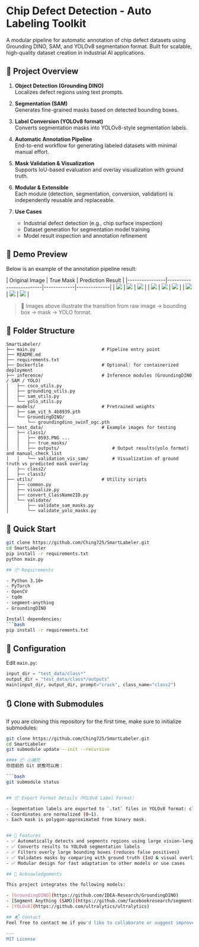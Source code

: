 # Chip Defect Detection - Auto Labeling Toolkit

A modular pipeline for automatic annotation of chip defect datasets using Grounding DINO, SAM, and YOLOv8 segmentation format. Built for scalable, high-quality dataset creation in industrial AI applications.

## 🧠 Project Overview

1. **Object Detection (Grounding DINO)**  
   Localizes defect regions using text prompts.

2. **Segmentation (SAM)**  
   Generates fine-grained masks based on detected bounding boxes.

3. **Label Conversion (YOLOv8 format)**  
   Converts segmentation masks into YOLOv8-style segmentation labels.

4. **Automatic Annotation Pipeline**  
   End-to-end workflow for generating labeled datasets with minimal manual effort.

5. **Mask Validation & Visualization**  
   Supports IoU-based evaluation and overlay visualization with ground truth.

6. **Modular & Extensible**  
   Each module (detection, segmentation, conversion, validation) is independently reusable and replaceable.

7. **Use Cases**  
   - Industrial defect detection (e.g., chip surface inspection)  
   - Dataset generation for segmentation model training  
   - Model result inspection and annotation refinement

## 📸 Demo Preview

Below is an example of the annotation pipeline result:

| Original Image | True Mask | Prediction Result |
|----------------|-------------------------|-------------|--------------|
| ![](test_data/class1/0595.PNG) | ![](test_data/class1/true_masks/0595_label.PNG) | ![](test_data/class1/validation_vis_sam/0595_sam_validation.png) |
| ![](test_data/class2/0578.PNG) | ![](test_data/class2/true_masks/0578_label.PNG) | ![](test_data/class2/validation_vis_sam/0578_sam_validation.png) |
| ![](test_data/class3/0576.PNG) | ![](test_data/class3/true_masks/0576_label.PNG) | ![](test_data/class3/validation_vis_sam/0576_sam_validation.png) |

> 📝 Images above illustrate the transition from raw image → bounding box → mask → YOLO format.

## 📂 Folder Structure

```
SmartLabeler/
├── main.py                         # Pipeline entry point
├── README.md
├── requirements.txt
├── Dockerfile                      # Optional: for containerized deployment
├── inference/                      # Inference modules (GroundingDINO / SAM / YOLO)
│   ├── coco_utils.py
│   ├── grounding_utils.py
│   ├── sam_utils.py
│   └── yolo_utils.py
├── models/                         # Pretrained weights
│   ├── sam_vit_h_4b8939.pth
│   └── GroundingDINO/
│       └── groundingdino_swinT_ogc.pth
├── test_data/                      # Example images for testing
│   ├── class1/
│   │   ├── 0593.PNG ...
│   │   ├── true_masks/
│   │   ├── outputs/                    # Output results(yolo format) and manual_check_list
│   │   └── validation_vis_sam/         # Visualization of ground truth vs predicted mask overlay
│   ├── class2/
│   ├── class3/
├── utils/                          # Utility scripts
│   ├── common.py
│   ├── visualize.py
│   ├── convert_ClassName2ID.py
│   └── validate/
│       ├── validate_sam_masks.py
│       └── validate_yolo_masks.py
```

## 🚀 Quick Start

```bash
git clone https://github.com/Ching725/SmartLabeler.git
cd SmartLabeler
pip install -r requirements.txt
python main.py

## 📦 Requirements

- Python 3.10+
- PyTorch
- OpenCV
- tqdm
- segment-anything
- GroundingDINO

Install dependencies:
```bash
pip install -r requirements.txt
```

## 🔧 Configuration
Edit `main.py`:
```python
input_dir = "test_data/class*"
output_dir = "test_data/class*/outputs"
main(input_dir, output_dir, prompt="crack", class_name="class2")
```

## 🔃 Clone with Submodules

If you are cloning this repository for the first time, make sure to initialize submodules:

```bash
git clone https://github.com/Ching725/SmartLabeler.git
cd SmartLabeler
git submodule update --init --recursive

#### 📦 小補充
你目前的 Git 狀態可以用：

```bash
git submodule status


## 📦 Export Format Details（YOLOv8 Label Format）

- Segmentation labels are exported to `.txt` files in YOLOv8 format: class_id x1 y1 x2 y2 x3 y3 … xn yn
- Coordinates are normalized (0~1).
- Each mask is polygon-approximated from binary mask.


## 🧪 Features
- ✅ Automatically detects and segments regions using large vision-language models
- ✅ Converts results to YOLOv8 segmentation labels
- ✅ Filters overly large bounding boxes (reduces false positives)
- ✅ Validates masks by comparing with ground truth (IoU & visual overlay)
- ✅ Modular design for fast adaptation to other models or use cases

## 🧠 Acknowledgements

This project integrates the following models:

- [GroundingDINO](https://github.com/IDEA-Research/GroundingDINO)
- [Segment Anything (SAM)](https://github.com/facebookresearch/segment-anything)
- [YOLOv8](https://github.com/ultralytics/ultralytics)

## 📬 Contact
Feel free to contact me if you'd like to collaborate or suggest improvements!

---
MIT License

